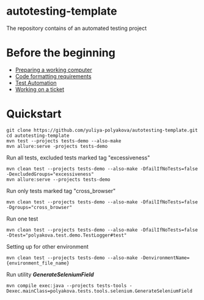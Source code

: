 # autotesting-template

The repository contains of an automated testing project

# Before the beginning

- [Preparing a working computer](readme/01workstation.md)
- [Code formatting requirements](readme/02codestyle.md)
- [Test Automation](readme/03automation.md)
- [Working on a ticket](readme/04gitflow.md)

# Quickstart

```
git clone https://github.com/yuliya-polyakova/autotesting-template.git
cd autotesting-template
mvn test --projects tests-demo --also-make
mvn allure:serve -projects tests-demo
```

Run all tests, excluded tests marked tag "excessiveness"

```shell
mvn clean test --projects tests-demo --also-make -DfailIfNoTests=false -DexcludedGroups="excessiveness"
mvn allure:serve --projects tests-demo
```

Run only tests marked tag "cross_browser"

```shell
mvn clean test --projects tests-demo --also-make -DfailIfNoTests=false -Dgroups="cross_browser"
```

Run one test

```shell
mvn clean test --projects tests-demo --also-make -DfailIfNoTests=false -Dtest="polyakova.test.demo.TestLogger#test"
```

Setting up for other environment

```
mvn clean test --projects tests-demo --also-make -DenvironmentName={environment_file_name}
```

Run utility ***GenerateSeleniumField***

```
mvn compile exec:java --projects tests-tools -Dexec.mainClass=polyakova.tests.tools.selenium.GenerateSeleniumField 
```